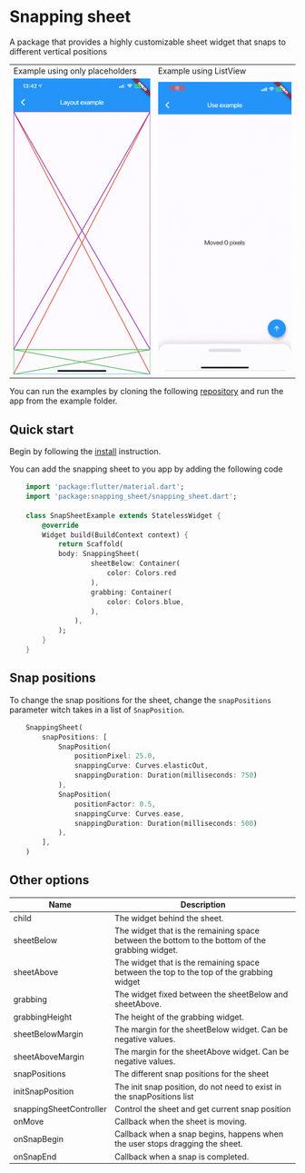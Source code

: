 # Snapping sheet

A package that provides a highly customizable sheet widget that snaps to different vertical positions

<table>
    <tr>
        <td>Example using only placeholders</td>
        <td>Example using ListView</td>
    <tr>
    <tr>
        <td>
            <img src="https://raw.githubusercontent.com/AdamJonsson/snapping_sheet/master/assets/layoutExample.gif" width="275">
        </td>
        <td>
            <img src="https://raw.githubusercontent.com/AdamJonsson/snapping_sheet/master/assets/useExample.gif" width="275">
        </td>
    </tr>
</table>

You can run the examples by cloning the following [repository](https://github.com/AdamJonsson/snapping_sheet) and run the app from the example folder.

## Quick start

Begin by following the [install](https://pub.dev/packages/snapping_sheet#-installing-tab-) instruction.

You can add the snapping sheet to you app by adding the following code
```dart
    import 'package:flutter/material.dart';
    import 'package:snapping_sheet/snapping_sheet.dart';

    class SnapSheetExample extends StatelessWidget {
        @override
        Widget build(BuildContext context) {
            return Scaffold(
            body: SnappingSheet(
                    sheetBelow: Container(
                        color: Colors.red
                    ),
                    grabbing: Container(
                        color: Colors.blue,
                    ),
                ),
            );
        }
    }
```

## Snap positions

To change the snap positions for the sheet, change the `snapPositions` parameter 
witch takes in a list of `SnapPosition`.

```dart
    SnappingSheet(
        snapPositions: [
            SnapPosition(
                positionPixel: 25.0, 
                snappingCurve: Curves.elasticOut, 
                snappingDuration: Duration(milliseconds: 750)
            ),
            SnapPosition(
                positionFactor: 0.5, 
                snappingCurve: Curves.ease, 
                snappingDuration: Duration(milliseconds: 500)
            ),
        ],
    )
```

## Other options

|Name                       |Description                            |
|---------------------------|---------------------------------------|
|child                      |The widget behind the sheet.|
|sheetBelow                 |The widget that is the remaining space between the bottom to the bottom of the grabbing widget.|
|sheetAbove                 |The widget that is the remaining space between the top to the top of the grabbing widget|
|grabbing                   |The widget fixed between the sheetBelow and sheetAbove.|
|grabbingHeight             |The height of the grabbing widget.|
|sheetBelowMargin           |The margin for the sheetBelow widget. Can be negative values.|
|sheetAboveMargin           |The margin for the sheetAbove widget. Can be negative values.|
|snapPositions              |The different snap positions for the sheet|
|initSnapPosition           |The init snap position, do not need to exist in the snapPositions list|
|snappingSheetController     |Control the sheet and get current snap position|
|onMove                     |Callback when the sheet is moving.|
|onSnapBegin                |Callback when a snap begins, happens when the user stops dragging the sheet.|
|onSnapEnd                  |Callback when a snap is completed.|
